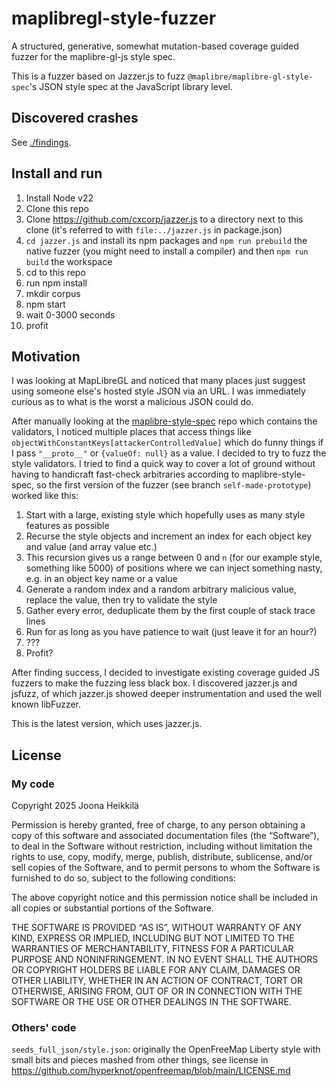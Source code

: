 # maplibregl-style-fuzzer

A structured, generative, somewhat mutation-based coverage guided fuzzer for the maplibre-gl-js style spec.

This is a fuzzer based on Jazzer.js to fuzz `@maplibre/maplibre-gl-style-spec`'s JSON style spec at the JavaScript library level.

## Discovered crashes

See [./findings](./findings).

## Install and run

1. Install Node v22
2. Clone this repo
3. Clone https://github.com/cxcorp/jazzer.js to a directory next to this clone (it's referred to with `file:../jazzer.js` in package.json)
4. `cd jazzer.js` and install its npm packages and `npm run prebuild` the native fuzzer (you might need to install a compiler) and then `npm run build` the workspace
5. cd to this repo
6. run npm install
7. mkdir corpus
8. npm start
9. wait 0-3000 seconds
10. profit

## Motivation

I was looking at MapLibreGL and noticed that many places just suggest using someone else's hosted style JSON via an URL. I was immediately curious as to what is the worst a malicious JSON could do.

After manually looking at the [maplibre-style-spec](https://github.com/maplibre/maplibre-style-spec) repo which contains the validators, I noticed multiple places that access things like `objectWithConstantKeys[attackerControlledValue]` which do funny things if I pass `"__proto__"` or `{valueOf: null}` as a value. I decided to try to fuzz the style validators. I tried to find a quick way to cover a lot of ground without having to handicraft fast-check arbitraries according to maplibre-style-spec, so the first version of the fuzzer (see branch `self-made-prototype`) worked like this:

1. Start with a large, existing style which hopefully uses as many style features as possible
2. Recurse the style objects and increment an index for each object key and value (and array value etc.)
3. This recursion gives us a range between 0 and `n` (for our example style, something like 5000) of positions where we can inject something nasty, e.g. in an object key name or a value
4. Generate a random index and a random arbitrary malicious value, replace the value, then try to validate the style
5. Gather every error, deduplicate them by the first couple of stack trace lines
6. Run for as long as you have patience to wait (just leave it for an hour?)
7. ???
8. Profit?

After finding success, I decided to investigate existing coverage guided JS fuzzers to make the fuzzing less black box. I discovered jazzer.js and jsfuzz, of which jazzer.js showed deeper instrumentation and used the well known libFuzzer.

This is the latest version, which uses jazzer.js.

## License

### My code

Copyright 2025 Joona Heikkilä

Permission is hereby granted, free of charge, to any person obtaining a copy of this software and associated documentation files (the “Software”), to deal in the Software without restriction, including without limitation the rights to use, copy, modify, merge, publish, distribute, sublicense, and/or sell copies of the Software, and to permit persons to whom the Software is furnished to do so, subject to the following conditions:

The above copyright notice and this permission notice shall be included in all copies or substantial portions of the Software.

THE SOFTWARE IS PROVIDED “AS IS”, WITHOUT WARRANTY OF ANY KIND, EXPRESS OR IMPLIED, INCLUDING BUT NOT LIMITED TO THE WARRANTIES OF MERCHANTABILITY, FITNESS FOR A PARTICULAR PURPOSE AND NONINFRINGEMENT. IN NO EVENT SHALL THE AUTHORS OR COPYRIGHT HOLDERS BE LIABLE FOR ANY CLAIM, DAMAGES OR OTHER LIABILITY, WHETHER IN AN ACTION OF CONTRACT, TORT OR OTHERWISE, ARISING FROM, OUT OF OR IN CONNECTION WITH THE SOFTWARE OR THE USE OR OTHER DEALINGS IN THE SOFTWARE.

### Others' code

`seeds_full_json/style.json`: originally the OpenFreeMap Liberty style with small bits and pieces mashed from other things, see license in https://github.com/hyperknot/openfreemap/blob/main/LICENSE.md
